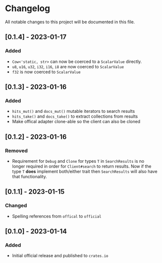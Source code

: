 # Changelog

All notable changes to this project will be documented in this file.

## [0.1.4] - 2023-01-17

### Added

- `Cow<'static, str>` can now be coerced to a `ScalarValue` directly.
- `u8`, `u16`, `u32`, `i32`, `i16`, `i8` are now coerced to `ScalarValue`
- `f32` is now coerced to `ScalarValue`

## [0.1.3] - 2023-01-16

### Added

- `hits_mut()` and `docs_mut()` mutable iterators to search results
- `hits_take()` and `docs_take()` to extract collections from results
- Make offical adapter clone-able so the client can also be cloned

## [0.1.2] - 2023-01-16

### Removed

- Requirement for `Debug` and `Clone` for types `T` in `SearchResults`
  is no longer required in order for `Client#search` to return results.
  Now if the type `T` **does** implement both/either trait then
  `SearchResults` will also have that functionality.

## [0.1.1] - 2023-01-15

### Changed

- Spelling references from `offical` to `official`

## [0.1.0] - 2023-01-14

### Added

- Initial official release and published to `crates.io`
